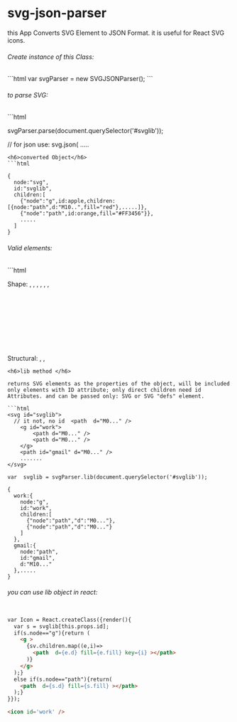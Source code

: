 # svg-json-parser

this App Converts SVG Element to JSON Format. it is useful for React SVG icons.

<h6>Create instance of this Class:</h6>
```html
var svgParser = new SVGJSONParser();
```

<h6> to parse SVG: </h6>
```html

svgParser.parse(document.querySelector('#svglib'));

// for json use: svg.json( .....

```
<h6>converted Object</h6>
```html

{
  node:"svg",
  id:"svglib",
  children:[ 
    {"node":"g",id:apple,children:[{node:"path",d:"M10..",fill="red"},.....]},
    {"node":"path",id:orange,fill="#FF3456"}},
    .....
  ]
}
```

<h6>Valid elements:</h6>
```html

Shape: <circle>, <ellipse>, <line>, <path>, <polygon>, <polyline>, <rect>

Structural: <defs>, <g>, <svg>, <symbol>,<svg>

```
<h6>lib method </h6> 

returns SVG elements as the properties of the object, will be included only elements with ID attribute; only direct children need id Attributes. and can be passed only: SVG or SVG "defs" element.

```html
<svg id="svglib">
  // it not, no id  <path  d="M0..." />
    <g id="work">
        <path d="M0..." />
        <path d="M0..." />
    </g>
    <path id="gmail" d="M0..." />
    .......
</svg>

var  svglib = svgParser.lib(document.querySelector('#svglib'));

{  
  work:{  
    node:"g",
    id:"work",
    children:[  
      {"node":"path","d":"M0..."},
      {"node":"path","d":"M0..."}
    ]
  },
  gmail:{  
    node:"path",
    id:"gmail",
    d:"M10..."
  },.....
}
```
<h6>you can use lib object in react:</h6>

```html

var Icon = React.createClass({render(){
  var s = svglib[this.props.id];
  if(s.node=="g"){return (
    <g >
      {sv.children.map((e,i)=>
        <path  d={e.d} fill={e.fill} key={i} ></path>
      )}
    </g>
  );}
  else if(s.node=="path"){return(
    <path  d={s.d} fill={s.fill} ></path>
  );}
}});

<icon id='work' />

```
